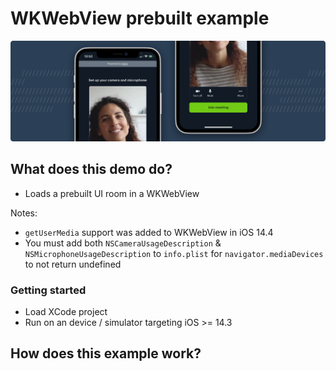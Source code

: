# WKWebView prebuilt example

![Basic Call](./image.png)

## What does this demo do?

- Loads a prebuilt UI room in a WKWebView

Notes:

- `getUserMedia` support was added to WKWebView in iOS 14.4
- You must add both `NSCameraUsageDescription` & `NSMicrophoneUsageDescription` to `info.plist` for `navigator.mediaDevices` to not return undefined

### Getting started

- Load XCode project
- Run on an device / simulator targeting iOS >= 14.3

## How does this example work?
